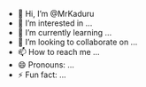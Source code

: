 - 👋 Hi, I’m @MrKaduru
- 👀 I’m interested in ...
- 🌱 I’m currently learning ...
- 💞️ I’m looking to collaborate on ...
- 📫 How to reach me ...
- 😄 Pronouns: ...
- ⚡ Fun fact: ...

<!---
MrKaduru/MrKaduru is a ✨ special ✨ repository because its `README.md` (this file) appears on your GitHub profile.
You can click the Preview link to take a look at your changes.
--->

